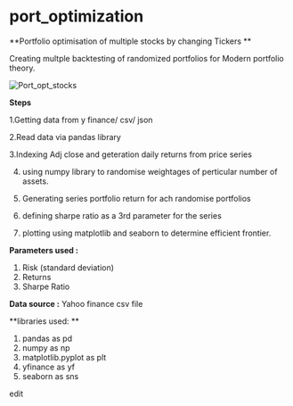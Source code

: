 
# port_optimization
**Portfolio optimisation of multiple stocks by changing Tickers **

Creating multple backtesting of randomized portfolios for Modern portfolio theory.  

![Port_opt_stocks](https://user-images.githubusercontent.com/97597482/149336534-b6ce8257-eb66-4fd7-84c6-3632af5ccede.png)

**Steps** 

1.Getting data from y finance/ csv/ json 

2.Read data via pandas library

3.Indexing Adj close and geteration daily returns from price series

4. using numpy library to randomise weightages of perticular number of assets.

5. Generating series portfolio return for ach randomise portfolios

6. defining sharpe ratio as a 3rd parameter for the series

7. plotting using matplotlib and seaborn to determine efficient frontier. 


**Parameters used :** 
1. Risk (standard deviation)
2. Returns
3. Sharpe Ratio 

**Data source :**
Yahoo finance 
csv file

**libraries used: **
 1. pandas as pd
 2. numpy as np
 3. matplotlib.pyplot as plt
 4. yfinance as yf
 5. seaborn as sns

edit
